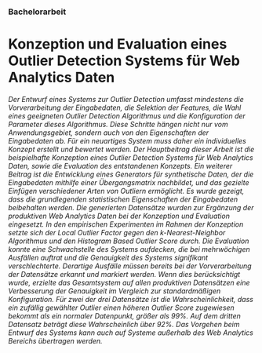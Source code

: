 ### Bachelorarbeit
# Konzeption und Evaluation eines Outlier Detection Systems für Web Analytics Daten


_Der Entwurf eines Systems zur Outlier Detection umfasst mindestens die Vorverarbeitung der Eingabedaten, die Selektion der Features, die Wahl eines geeigneten Outlier Detection Algorithmus und die Konfiguration der Parameter dieses Algorithmus. Diese Schritte hängen nicht nur vom Anwendungsgebiet, sondern auch von den Eigenschaften der Eingabedaten ab. Für ein neuartiges System muss daher ein individuelles Konzept erstellt und bewertet werden. Der Hauptbeitrag dieser Arbeit ist die beispielhafte Konzeption eines Outlier Detection Systems für Web Analytics Daten, sowie die Evaluation des entstandenen Konzepts. Ein weiterer Beitrag ist die Entwicklung eines Generators für synthetische Daten, der die Eingabedaten mithilfe einer Übergangsmatrix nachbildet, und das gezielte Einfügen verschiedener Arten von Outliern ermöglicht. Es wurde gezeigt, dass die grundlegenden statistischen Eigenschaften der Eingabedaten beibehalten werden. Die generierten Datensätze wurden zur Ergänzung der produktiven Web Analytics Daten bei der Konzeption und Evaluation eingesetzt. In den empirischen Experimenten im Rahmen der Konzeption setzte sich der Local Outlier Factor gegen den k-Nearest-Neighbor Algorithmus und den Histogram Based Outlier Score durch. Die Evaluation konnte eine Schwachstelle des Systems aufdecken, die bei mehrwöchigen Ausfällen auftrat und die Genauigkeit des Systems signifikant verschlechterte. Derartige Ausfälle müssen bereits bei der Vorverarbeitung der Datensätze erkannt und markiert werden. Wenn dies berücksichtigt wurde, erzielte das Gesamtsystem auf allen produktiven Datensätzen eine Verbesserung der Genauigkeit im Vergleich zur standardmäßigen Konfiguration. Für zwei der drei Datensätze ist die Wahrscheinlichkeit, dass ein zufällig gewählter Outlier einen höheren Outlier Score zugewiesen bekommt als ein normaler Datenpunkt, größer als 99%. Auf dem dritten Datensatz beträgt diese Wahrscheinlich über 92%. Das Vorgehen beim Entwurf des Systems kann auch auf Systeme außerhalb des Web Analytics Bereichs übertragen werden._
